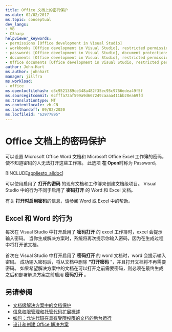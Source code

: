 ```yaml
---
title: Office 文档上的密码保护
ms.date: 02/02/2017
ms.topic: conceptual
dev_langs:
- VB
- CSharp
helpviewer_keywords:
- permissions [Office development in Visual Studio]
- workbooks [Office development in Visual Studio], restricted permissions
- passwords [Office development in Visual Studio], document protections
- documents [Office development in Visual Studio], restricted permissions
- Office documents [Office development in Visual Studio, restricted permissions
author: John-Hart
ms.author: johnhart
manager: jillfra
ms.workload:
- office
ms.openlocfilehash: e3c9521389ce348a482f35ec95c9766edea49f5f
ms.sourcegitcommit: 6cfffa72af599a9d667249caaaa411bb28ea69fd
ms.translationtype: MT
ms.contentlocale: zh-CN
ms.lasthandoff: 09/02/2020
ms.locfileid: "62977895"
---
```

# <a name="password-protection-on-office-documents"></a>Office 文档上的密码保护
  可以设置 Microsoft Office Word 文档和 Microsoft Office Excel 工作簿的密码，使不知道密码的人无法打开这些工作簿。 此选项 **在 Open**时称为 Password。

 [!INCLUDE[appliesto_alldoc](../vsto/includes/appliesto-alldoc-md.md)]

 可以使用启用了 **打开的密码** 的现有文档和工作簿来创建文档级项目。 Visual Studio 中的行为不同于启用了 **密码打开** 的 Word 和 Excel 文档。

 有关 **打开时启用密码**的信息，请参阅 Word 或 Excel 中的帮助。

## <a name="behavior-of-excel-and-word"></a>Excel 和 Word 的行为
 每次在 Visual Studio 中打开启用了 **密码打开** 的 excel 工作簿时，excel 会提示输入密码。 当你生成解决方案时，系统将再次提示你输入密码，因为在生成过程中将打开该文档。

 首次在 Visual Studio 中打开启用了 **密码打开** 的 word 文档时，word 会提示输入密码。 成功输入密码后，将从文档中删除 **"打开密码** "，并且打开文档将不再需要密码。 如果希望解决方案中的文档在可以打开之前需要密码，则必须在最终生成之后和部署解决方案之前启用 **密码打开** 。

## <a name="see-also"></a>另请参阅
- [文档级解决方案中的文档保护](../vsto/document-protection-in-document-level-solutions.md)
- [信息权限管理和托管代码扩展概述](../vsto/information-rights-management-and-managed-code-extensions-overview.md)
- [如何：允许代码在具有受限权限的文档的后台运行](../vsto/how-to-permit-code-to-run-behind-documents-with-restricted-permissions.md)
- [设计和创建 Office 解决方案](../vsto/designing-and-creating-office-solutions.md)
